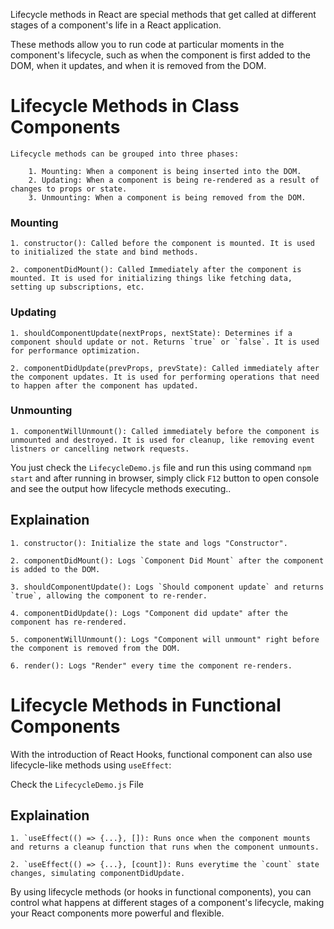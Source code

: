Lifecycle methods in React are special methods that get called at different stages of a component's life in a React application. 

These methods allow you to run code at particular moments in the component's lifecycle, such as when the component is first added to the DOM, when it updates, and when it is removed from the DOM.

# Lifecycle Methods in Class Components
    Lifecycle methods can be grouped into three phases:

        1. Mounting: When a component is being inserted into the DOM.
        2. Updating: When a component is being re-rendered as a result of changes to props or state.
        3. Unmounting: When a component is being removed from the DOM.

### Mounting

    1. constructor(): Called before the component is mounted. It is used to initialized the state and bind methods.

    2. componentDidMount(): Called Immediately after the component is mounted. It is used for initializing things like fetching data, setting up subscriptions, etc.

### Updating

    1. shouldComponentUpdate(nextProps, nextState): Determines if a component should update or not. Returns `true` or `false`. It is used for performance optimization.

    2. componentDidUpdate(prevProps, prevState): Called immediately after the component updates. It is used for performing operations that need to happen after the component has updated.

### Unmounting

    1. componentWillUnmount(): Called immediately before the component is unmounted and destroyed. It is used for cleanup, like removing event listners or cancelling network requests.

You just check the `LifecycleDemo.js` file and run this using command `npm start` and after running in browser, simply click `F12` button to open console and see the output how lifecycle methods executing..

## Explaination

    1. constructor(): Initialize the state and logs "Constructor".

    2. componentDidMount(): Logs `Component Did Mount` after the component is added to the DOM.

    3. shouldComponentUpdate(): Logs `Should component update` and returns `true`, allowing the component to re-render.

    4. componentDidUpdate(): Logs "Component did update" after the component has re-rendered.

    5. componentWillUnmount(): Logs "Component will unmount" right before the component is removed from the DOM.

    6. render(): Logs "Render" every time the component re-renders.


# Lifecycle Methods in Functional Components

With the introduction of React Hooks, functional component can also use lifecycle-like methods using `useEffect`:

Check the `LifecycleDemo.js` File

## Explaination

    1. `useEffect(() => {...}, []): Runs once when the component mounts and returns a cleanup function that runs when the component unmounts.

    2. `useEffect(() => {...}, [count]): Runs everytime the `count` state changes, simulating componentDidUpdate.


By using lifecycle methods (or hooks in functional components), you can control what happens at different stages of a component's lifecycle, making your React components more powerful and flexible.
